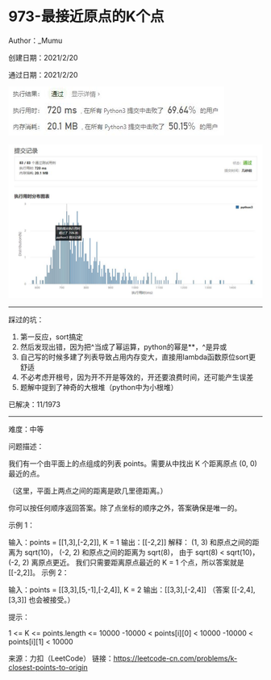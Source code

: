 # 973-最接近原点的K个点

Author：_Mumu

创建日期：2021/2/20

通过日期：2021/2/20

![](https://github.com/Mumulhy/LeetCode/blob/master/973-最接近原点的K个点/通过截图2.jpg)

![](https://github.com/Mumulhy/LeetCode/blob/master/973-最接近原点的K个点/通过截图1.jpg)

*****

踩过的坑：

1. 第一反应，sort搞定
2. 然后发现出错，因为把^当成了幂运算，python的幂是**，^是异或
3. 自己写的时候多建了列表导致占用内存变大，直接用lambda函数原位sort更舒适
4. 不必考虑开根号，因为开不开是等效的，开还要浪费时间，还可能产生误差
5. 题解中提到了神奇的大根堆（python中为小根堆）

已解决：11/1973

*****

难度：中等

问题描述：

我们有一个由平面上的点组成的列表 points。需要从中找出 K 个距离原点 (0, 0) 最近的点。

（这里，平面上两点之间的距离是欧几里德距离。）

你可以按任何顺序返回答案。除了点坐标的顺序之外，答案确保是唯一的。



示例 1：

输入：points = [[1,3],[-2,2]], K = 1
输出：[[-2,2]]
解释： 
(1, 3) 和原点之间的距离为 sqrt(10)，
(-2, 2) 和原点之间的距离为 sqrt(8)，
由于 sqrt(8) < sqrt(10)，(-2, 2) 离原点更近。
我们只需要距离原点最近的 K = 1 个点，所以答案就是 [[-2,2]]。
示例 2：

输入：points = [[3,3],[5,-1],[-2,4]], K = 2
输出：[[3,3],[-2,4]]
（答案 [[-2,4],[3,3]] 也会被接受。）


提示：

1 <= K <= points.length <= 10000
-10000 < points[i][0] < 10000
-10000 < points[i][1] < 10000

来源：力扣（LeetCode）
链接：https://leetcode-cn.com/problems/k-closest-points-to-origin